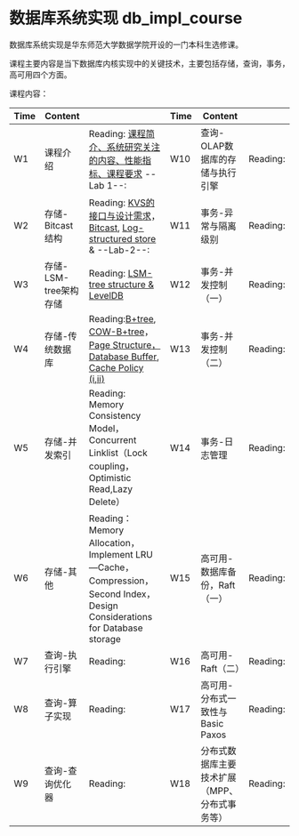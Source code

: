 # 数据库系统实现 db_impl_course

数据库系统实现是华东师范大学数据学院开设的一门本科生选修课。

课程主要内容是当下数据库内核实现中的关键技术，主要包括存储，查询，事务，高可用四个方面。


课程内容：

| Time | Content| |Time|Content| |
|------|-------|------|------|------|------|
|W1| 课程介绍|Reading: [课程简介、系统研究关注的内容、性能指标、课程要求](https://github.com/dase314/dase314.github.io/blob/main/files/W1-Intro.pptx) --Lab 1--:  |W10| 查询-OLAP数据库的存储与执行引擎 | Reading:|
|W2|存储-Bitcast结构|Reading: [KVS的接口与设计需求](https://github.com/dase314/dase314.github.io/blob/main/files/W2-KVS%E6%8E%A5%E5%8F%A3.pptx)， [Bitcast](https://github.com/dase314/dase314.github.io/blob/main/files/W2-Bitcast.pptx), [Log-structured store](http://blog.notdot.net/2009/12/Damn-Cool-Algorithms-Log-structured-storage) &  --Lab-2--: |W11| 事务-异常与隔离级别|Reading:|
|W3|存储-LSM-tree架构存储|Reading: [LSM-tree structure & LevelDB](https://github.com/dase314/dase314.github.io/blob/main/files/W2-LSM-tree.pptx) |W12| 事务-并发控制（一）|Reading:|
|W4|存储-传统数据库|Reading:[B+tree](https://www.geeksforgeeks.org/introduction-of-b-tree/?ref=lbp),  [COW-B+tree](http://www.bzero.se/ldapd/btree.html)，[Page Structure，Database Buffer](https://github.com/dase314/dase314.github.io/blob/main/files/W4-BufferPool.pptx), [Cache Policy (i](https://www.geeksforgeeks.org/page-replacement-algorithms-in-operating-systems/)[,ii)](http://www.mathcs.emory.edu/~cheung/Courses/355/Syllabus/9-virtual-mem/SC-replace.html) |W13| 事务-并发控制（二）|Reading:|
|W5|存储-并发索引|Reading: Memory Consistency Model，Concurrent Linklist（Lock coupling，Optimistic Read,Lazy Delete）|W14| 事务-日志管理|Reading:|
|W6|存储-其他 |Reading：Memory Allocation，Implement LRU—Cache，Compression，Second Index， Design Considerations for Database storage |W15|高可用-数据库备份，Raft（一）|Reading:|
|W7|查询-执行引擎|Reading:|W16|高可用-Raft（二）|Reading:|
|W8|查询-算子实现|Reading:|W17|高可用-分布式一致性与Basic Paxos|Reading:|
|W9|查询-查询优化器|Reading:|W18|分布式数据库主要技术扩展（MPP、分布式事务等）|Reading:|
